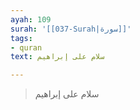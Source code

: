 ```yaml
---
ayah: 109
surah: '[[037-Surah|سورة]]'
tags:
- quran
text: سلام على إبراهيم

---
```

> سلام على إبراهيم
